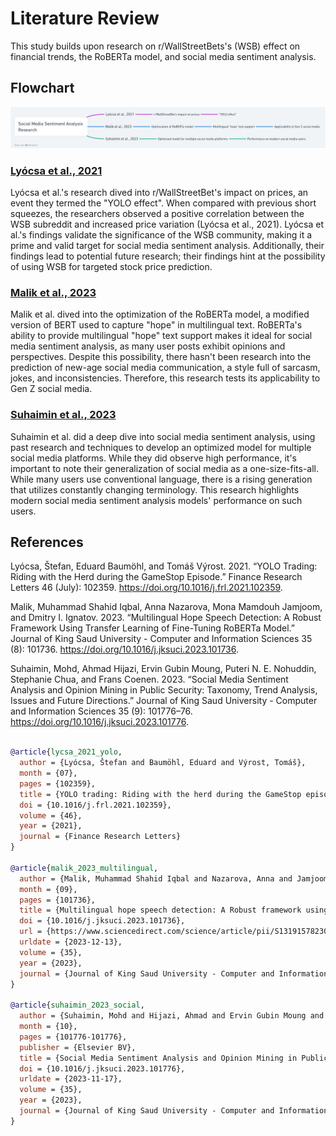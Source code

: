 # Literature Review

This study builds upon research on r/WallStreetBets's (WSB) effect on financial trends, the RoBERTa model, and social media sentiment analysis.

## Flowchart
![Flowchart](./literature.png)

### [Lyócsa et al., 2021](./WSB.pdf)
Lyócsa et al.'s research dived into r/WallStreetBet's impact on prices, an event they termed the "YOLO effect". When compared with previous short squeezes, the researchers observed a positive correlation between the WSB subreddit and increased price variation (Lyócsa et al., 2021). Lyócsa et al.'s findings validate the significance of the WSB community, making it a prime and valid target for social media sentiment analysis. Additionally, their findings lead to potential future research; their findings hint at the possibility of using WSB for targeted stock price prediction.
### [Malik et al., 2023](./roBERTa.pdf)
Malik et al. dived into the optimization of the RoBERTa model, a modified version of BERT used to capture "hope" in multilingual text. RoBERTa's ability to provide multilingual "hope" text support makes it ideal for social media sentiment analysis, as many user posts exhibit opinions and perspectives. Despite this possibility, there hasn't been research into the prediction of new-age social media communication, a style full of sarcasm, jokes, and inconsistencies. Therefore, this research tests its applicability to Gen Z social media.
### [Suhaimin et al., 2023](./social-media-sentiment.pdf)
Suhaimin et al. did a deep dive into social media sentiment analysis, using past research and techniques to develop an optimized model for multiple social media platforms. While they did observe high performance, it's important to note their generalization of social media as a one-size-fits-all. While many users use conventional language, there is a rising generation that utilizes constantly changing terminology. This research highlights modern social media sentiment analysis models' performance on such users.

## References
Lyócsa, Štefan, Eduard Baumöhl, and Tomáš Výrost. 2021. “YOLO Trading: Riding with the Herd during the GameStop Episode.” Finance Research Letters 46 (July): 102359. https://doi.org/10.1016/j.frl.2021.102359.

Malik, Muhammad Shahid Iqbal, Anna Nazarova, Mona Mamdouh Jamjoom, and Dmitry I. Ignatov. 2023. “Multilingual Hope Speech Detection: A Robust Framework Using Transfer Learning of Fine-Tuning RoBERTa Model.” Journal of King Saud University - Computer and Information Sciences 35 (8): 101736. https://doi.org/10.1016/j.jksuci.2023.101736.

Suhaimin, Mohd, Ahmad Hijazi, Ervin Gubin Moung, Puteri N. E. Nohuddin, Stephanie Chua, and Frans Coenen. 2023. “Social Media Sentiment Analysis and Opinion Mining in Public Security: Taxonomy, Trend Analysis, Issues and Future Directions.” Journal of King Saud University - Computer and Information Sciences 35 (9): 101776–76. https://doi.org/10.1016/j.jksuci.2023.101776.

```bibtex

@article{lycsa_2021_yolo,
  author = {Lyócsa, Štefan and Baumöhl, Eduard and Výrost, Tomáš},
  month = {07},
  pages = {102359},
  title = {YOLO trading: Riding with the herd during the GameStop episode},
  doi = {10.1016/j.frl.2021.102359},
  volume = {46},
  year = {2021},
  journal = {Finance Research Letters}
}

@article{malik_2023_multilingual,
  author = {Malik, Muhammad Shahid Iqbal and Nazarova, Anna and Jamjoom, Mona Mamdouh and Ignatov, Dmitry I.},
  month = {09},
  pages = {101736},
  title = {Multilingual hope speech detection: A Robust framework using transfer learning of fine-tuning RoBERTa model},
  doi = {10.1016/j.jksuci.2023.101736},
  url = {https://www.sciencedirect.com/science/article/pii/S1319157823002902},
  urldate = {2023-12-13},
  volume = {35},
  year = {2023},
  journal = {Journal of King Saud University - Computer and Information Sciences}
}

@article{suhaimin_2023_social,
  author = {Suhaimin, Mohd and Hijazi, Ahmad and Ervin Gubin Moung and Puteri N. E. Nohuddin and Chua, Stephanie and Coenen, Frans},
  month = {10},
  pages = {101776-101776},
  publisher = {Elsevier BV},
  title = {Social Media Sentiment Analysis and Opinion Mining in Public Security: Taxonomy, Trend Analysis, Issues and Future Directions},
  doi = {10.1016/j.jksuci.2023.101776},
  urldate = {2023-11-17},
  volume = {35},
  year = {2023},
  journal = {Journal of King Saud University - Computer and Information Sciences}
}

```
